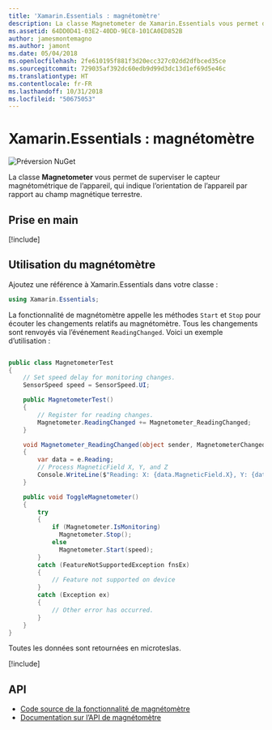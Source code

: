 ```yaml
---
title: 'Xamarin.Essentials : magnétomètre'
description: La classe Magnetometer de Xamarin.Essentials vous permet de superviser le capteur magnétométrique de l’appareil, qui indique l’orientation de l’appareil par rapport au champ magnétique terrestre.
ms.assetid: 64DD0D41-03E2-40DD-9EC8-101CA0ED852B
author: jamesmontemagno
ms.author: jamont
ms.date: 05/04/2018
ms.openlocfilehash: 2fe610195f881f3d20ecc327c02dd2dfbced35ce
ms.sourcegitcommit: 729035af392dc60edb9d99d3dc13d1ef69d5e46c
ms.translationtype: HT
ms.contentlocale: fr-FR
ms.lasthandoff: 10/31/2018
ms.locfileid: "50675053"
---
```

# <a name="xamarinessentials-magnetometer"></a>Xamarin.Essentials : magnétomètre

![Préversion NuGet](~/media/shared/pre-release.png)

La classe **Magnetometer** vous permet de superviser le capteur magnétométrique de l’appareil, qui indique l’orientation de l’appareil par rapport au champ magnétique terrestre.

## <a name="get-started"></a>Prise en main

[!include[](~/essentials/includes/get-started.md)]

## <a name="using-magnetometer"></a>Utilisation du magnétomètre

Ajoutez une référence à Xamarin.Essentials dans votre classe :

```csharp
using Xamarin.Essentials;
```

La fonctionnalité de magnétomètre appelle les méthodes `Start` et `Stop` pour écouter les changements relatifs au magnétomètre. Tous les changements sont renvoyés via l’événement `ReadingChanged`. Voici un exemple d’utilisation :

```csharp

public class MagnetometerTest
{
    // Set speed delay for monitoring changes.
    SensorSpeed speed = SensorSpeed.UI;

    public MagnetometerTest()
    {
        // Register for reading changes.
        Magnetometer.ReadingChanged += Magnetometer_ReadingChanged;
    }

    void Magnetometer_ReadingChanged(object sender, MagnetometerChangedEventArgs e)
    {
        var data = e.Reading;
        // Process MagneticField X, Y, and Z
        Console.WriteLine($"Reading: X: {data.MagneticField.X}, Y: {data.MagneticField.Y}, Z: {data.MagneticField.Z}");
    }

    public void ToggleMagnetometer()
    {
        try
        {
            if (Magnetometer.IsMonitoring)
              Magnetometer.Stop();
            else
              Magnetometer.Start(speed);
        }
        catch (FeatureNotSupportedException fnsEx)
        {
            // Feature not supported on device
        }
        catch (Exception ex)
        {
            // Other error has occurred.
        }
    }
}
```

Toutes les données sont retournées en microteslas.

[!include[](~/essentials/includes/sensor-speed.md)]

## <a name="api"></a>API

- [Code source de la fonctionnalité de magnétomètre](https://github.com/xamarin/Essentials/tree/master/Xamarin.Essentials/Magnetometer)
- [Documentation sur l’API de magnétomètre](xref:Xamarin.Essentials.Magnetometer)
